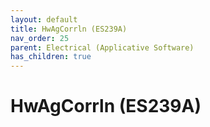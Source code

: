```yaml
---
layout: default
title: HwAgCorrln (ES239A)
nav_order: 25
parent: Electrical (Applicative Software)
has_children: true
---
```

# HwAgCorrln (ES239A)
